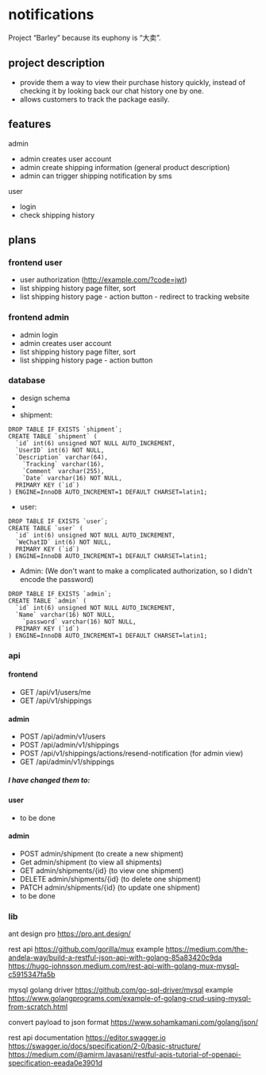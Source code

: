 # notifications
Project “Barley” because its euphony is “大卖”. 


## project description
- provide them a way to view their purchase history quickly, instead of checking it by looking back our chat history one by one. 
- allows customers to track the package easily.

## features
admin
- admin creates user account
- admin create shipping information (general product description)
- admin can trigger shipping notification by sms

user
- login
- check shipping history

## plans
### frontend user
- user authorization (http://example.com/?code=jwt)
- list shipping history page filter, sort 
- list shipping history page - action button - redirect to tracking website

### frontend admin
- admin login 
- admin creates user account
- list shipping history page filter, sort 
- list shipping history page - action button

### database
- design schema
- 
- shipment: 
```
DROP TABLE IF EXISTS `shipment`;
CREATE TABLE `shipment` (
  `id` int(6) unsigned NOT NULL AUTO_INCREMENT,
  `UserID` int(6) NOT NULL,
  `Description` varchar(64),
	`Tracking` varchar(16),
	`Comment` varchar(255),
	`Date` varchar(16) NOT NULL,
  PRIMARY KEY (`id`)
) ENGINE=InnoDB AUTO_INCREMENT=1 DEFAULT CHARSET=latin1;
```
- user:
```
DROP TABLE IF EXISTS `user`;
CREATE TABLE `user` (
  `id` int(6) unsigned NOT NULL AUTO_INCREMENT,
  `WeChatID` int(6) NOT NULL,
  PRIMARY KEY (`id`)
) ENGINE=InnoDB AUTO_INCREMENT=1 DEFAULT CHARSET=latin1;
```
- Admin: (We don't want to make a complicated authorization, so I didn't encode the password)
```
DROP TABLE IF EXISTS `admin`;
CREATE TABLE `admin` (
  `id` int(6) unsigned NOT NULL AUTO_INCREMENT,
  `Name` varchar(16) NOT NULL,
	`password` varchar(16) NOT NULL,
  PRIMARY KEY (`id`)
) ENGINE=InnoDB AUTO_INCREMENT=1 DEFAULT CHARSET=latin1;
```


### api
#### frontend
- GET /api/v1/users/me
- GET /api/v1/shippings 

#### admin
- POST /api/admin/v1/users 
- POST /api/admin/v1/shippings 
- POST /api/v1/shippings/actions/resend-notification (for admin view)
- GET /api/admin/v1/shippings 
##### I have changed them to:
#### user
- to be done
#### admin
- POST admin/shipment (to create a new shipment)
- Get admin/shipment (to view all shipments)
- GET admin/shipments/{id} (to view one shipment)
- DELETE admin/shipments/{id} (to delete one shipment)
- PATCH admin/shipments/{id} (to update one shipment)
- to be done

### lib
ant design pro
https://pro.ant.design/

rest api
https://github.com/gorilla/mux
example
https://medium.com/the-andela-way/build-a-restful-json-api-with-golang-85a83420c9da
https://hugo-johnsson.medium.com/rest-api-with-golang-mux-mysql-c5915347fa5b

mysql golang driver 
https://github.com/go-sql-driver/mysql
example
https://www.golangprograms.com/example-of-golang-crud-using-mysql-from-scratch.html

convert payload to json format
https://www.sohamkamani.com/golang/json/

rest api documentation
https://editor.swagger.io
https://swagger.io/docs/specification/2-0/basic-structure/
https://medium.com/@amirm.lavasani/restful-apis-tutorial-of-openapi-specification-eeada0e3901d